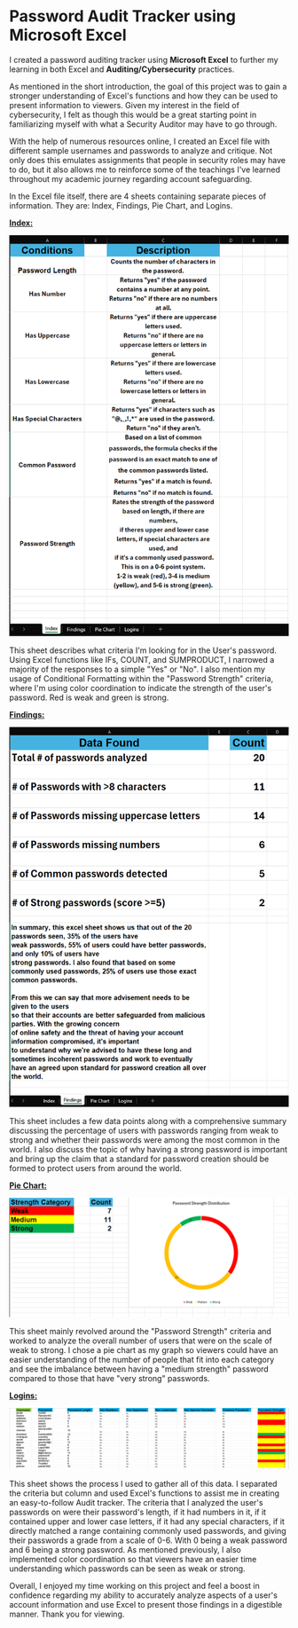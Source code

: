 # Password Audit Tracker using Microsoft Excel

I created a password auditing tracker using **Microsoft Excel** to further my learning in both Excel and **Auditing/Cybersecurity** practices.

As mentioned in the short introduction, the goal of this project was to gain a stronger understanding of Excel's functions and how they can be used to
present information to viewers. Given my interest in the field of cybersecurity, I felt as though this would be a great starting point in familiarizing
myself with what a Security Auditor may have to go through.

With the help of numerous resources online, I created an Excel file with different sample usernames and passwords to analyze and critique. Not only does 
this emulates assignments that people in security roles may have to do, but it also allows me to reinforce some of the teachings I've learned throughout
my academic journey regarding account safeguarding.

In the Excel file itself, there are 4 sheets containing separate pieces of information. They are: Index, Findings, Pie Chart, and Logins. 

<ins>**Index:**</ins>

![Index](images/auditProject1.png)

This sheet describes what criteria I'm looking for in the User's password. Using Excel functions like IFs, COUNT, and SUMPRODUCT, I narrowed a majority of the 
responses to a simple "Yes" or "No". I also mention my usage of Conditional Formatting within the "Password Strength" criteria, where I'm using color coordination
to indicate the strength of the user's password. Red is weak and green is strong.

<ins>**Findings:**</ins>

![Findings](images/auditProject2.png)

This sheet includes a few data points along with a comprehensive summary discussing the percentage of users with passwords ranging from weak to strong and whether
their passwords were among the most common in the world. I also discuss the topic of why having a strong password is important and bring up the claim that
a standard for password creation should be formed to protect users from around the world.

<ins>**Pie Chart:**</ins>

![Pie Chart](images/auditProject3.png)

This sheet mainly revolved around the "Password Strength" criteria and worked to analyze the overall number of users that were on the scale of weak to strong.
I chose a pie chart as my graph so viewers could have an easier understanding of the number of people that fit into each category and see the imbalance between
having a "medium strength" password compared to those that have "very strong" passwords.

<ins>**Logins:**</ins>

![Logins](images/auditProject4.png)

This sheet shows the process I used to gather all of this data. I separated the criteria but column and used Excel's functions to assist me in creating an easy-to-follow Audit tracker. The criteria that I analyzed the user's passwords on were their password's length, if it had numbers in it, if it contained upper and
lower case letters, if it had any special characters, if it directly matched a range containing commonly used passwords, and giving their passwords a grade
from a scale of 0-6. With 0 being a weak password and 6 being a strong password. As mentioned previously, I also implemented color coordination so that viewers
have an easier time understanding which passwords can be seen as weak or strong.

Overall, I enjoyed my time working on this project and feel a boost in confidence regarding my ability to accurately analyze aspects of a user's account information
and use Excel to present those findings in a digestible manner. Thank you for viewing.
